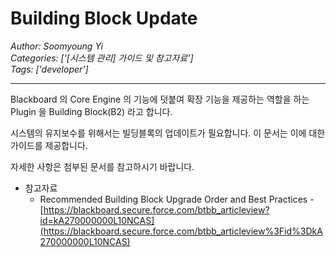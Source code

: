 # Building Block Update
*Author: Soomyoung Yi*  
*Categories: ['[시스템 관리] 가이드 및 참고자료']*  
*Tags: ['developer']*  
<hr />
Blackboard 의 Core Engine 의 기능에 덧붙여 확장 기능을 제공하는 역할을 하는 Plugin 을 Building
Block(B2) 라고 합니다.

시스템의 유지보수를 위해서는 빌딩블록의 업데이트가 필요합니다. 이 문서는 이에 대한 가이드를 제공합니다.

자세한 사항은 첨부된 문서를 참고하시기 바랍니다.

  * 참고자료
    * Recommended Building Block Upgrade Order and Best Practices - [https://blackboard.secure.force.com/btbb_articleview?id=kA270000000L10NCAS](https://blackboard.secure.force.com/btbb_articleview%3Fid%3DkA270000000L10NCAS)

